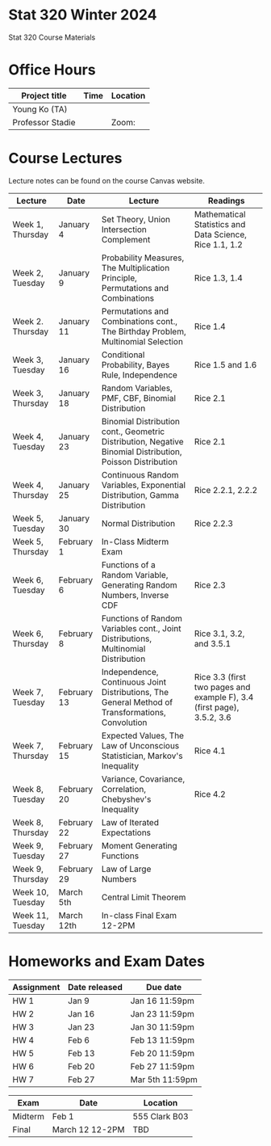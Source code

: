 # Stat 320 Winter 2024
Stat 320 Course Materials 


# Office Hours

| Project title                  | Time | Location              
|--------------------------------|---------------|-------------------------|
| Young Ko (TA) |         |     | 
|  Professor Stadie        |       |  Zoom:  |



# Course Lectures 

Lecture notes can be found on the course Canvas website. 


| Lecture                  |  Date | Lecture | Readings                
|--------------------------|-------|----------|----------------------------|
| Week 1, Thursday         | January 4 |   Set Theory, Union Intersection Complement  | Mathematical Statistics and Data Science, Rice 1.1, 1.2 |
| Week 2, Tuesday           | January 9  |  Probability Measures, The Multiplication Principle, Permutations and Combinations  | Rice 1.3, 1.4 |
| Week 2. Thursday       | January 11 | Permutations and Combinations cont., The Birthday Problem, Multinomial Selection | Rice 1.4  |
| Week 3, Tuesday            | January 16 | Conditional Probability, Bayes Rule, Independence | Rice 1.5 and 1.6  |
| Week 3, Thursday         | January 18| Random Variables, PMF, CBF, Binomial Distribution | Rice 2.1 |
| Week 4, Tuesday            | January 23| Binomial Distribution cont., Geometric Distribution, Negative Binomial Distribution, Poisson Distribution  | Rice 2.1  |
| Week 4, Thursday          | January 25| Continuous Random Variables, Exponential Distribution, Gamma Distribution | Rice 2.2.1, 2.2.2   |
| Week 5, Tuesday        | January 30 | Normal Distribution  | Rice 2.2.3 |
| Week 5, Thursday          | February 1| In-Class Midterm Exam | |
| Week 6, Tuesday        | February 6| Functions of a Random Variable, Generating Random Numbers, Inverse CDF  | Rice 2.3 |
| Week 6, Thursday       | February 8| Functions of Random Variables cont., Joint Distributions, Multinomial Distribution  | Rice 3.1, 3.2, and 3.5.1 |
| Week 7, Tuesday           | February 13| Independence, Continuous Joint Distributions, The General Method of Transformations, Convolution |  Rice 3.3 (first two pages and example F), 3.4 (first page), 3.5.2, 3.6 |
| Week 7, Thursday       | February 15| Expected Values, The Law of Unconscious Statistician, Markov's Inequality  | Rice 4.1 |
| Week 8, Tuesday       | February 20| Variance, Covariance, Correlation, Chebyshev's Inequality  |  Rice 4.2 |
| Week 8, Thursday   | February 22| Law of Iterated Expectations | |
| Week 9, Tuesday |  February 27| Moment Generating Functions  | |
| Week 9, Thursday   |  February 29|  Law of Large Numbers |  |
| Week 10, Tuesday   |  March 5th| Central Limit Theorem  |  |
| Week 11, Tuesday   |  March 12th| In-class Final Exam 12-2PM |  |



# Homeworks and Exam Dates


| Assignment                 | Date released | Due date                
|--------------------------------|---------------|-------------------------|
| HW 1 |    Jan 9     |   Jan 16 11:59pm  | 
|  HW 2        |  Jan 16     |  Jan 23 11:59pm  |
|  HW 3        |    Jan 23   | Jan 30 11:59pm  |
|  HW 4        |    Feb 6   |  Feb 13 11:59pm |
|  HW 5        |    Feb 13   |  Feb 20 11:59pm  |
|  HW 6        |    Feb 20   |  Feb 27 11:59pm |
|  HW 7        |    Feb 27   |  Mar 5th 11:59pm  |

| Exam               | Date | Location               
|--------------------------------|---------------|-------------------------|
| Midterm |   Feb 1      | 555 Clark B03
|  Final       |  March 12 12-2PM     | TBD| 

